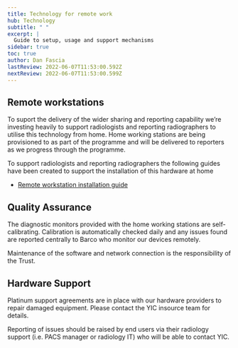 ```yaml
---
title: Technology for remote work
hub: Technology
subtitle: " "
excerpt: |
  Guide to setup, usage and support mechanisms
sidebar: true
toc: true
author: Dan Fascia
lastReview: 2022-06-07T11:53:00.592Z
nextReview: 2022-06-07T11:53:00.599Z
---
```

## Remote workstations

To suport the delivery of the wider sharing and reporting capability we’re investing heavily to support radiologists and reporting radiographers to utilise this technology from home. Home working stations are being provisioned to as part of the programme and will be delivered to reporters as we progress through the programme.

To support radiologists and reporting radiographers the following guides have been created to support the installation of this hardware at home

* [Remote workstation installation guide](https://yorkshireimaging.nhs.uk/tech/how-to-setup/)

## [](https://github.com/yorkshire-imaging-collaborative/yorkshire-imaging-collaborative.github.io/blob/master/src/tech/remote-working.md#quality-assurance)Quality Assurance

The diagnostic monitors provided with the home working stations are self-calibrating. Calibration is automatically checked daily and any issues found are reported centrally to Barco who monitor our devices remotely.

Maintenance of the software and network connection is the responsibility of the Trust.

## [](https://github.com/yorkshire-imaging-collaborative/yorkshire-imaging-collaborative.github.io/blob/master/src/tech/remote-working.md#hardware-support)Hardware Support

Platinum support agreements are in place with our hardware providers to repair damaged equipment. Please contact the YIC insource team for details.

Reporting of issues should be raised by end users via their radiology support (i.e. PACS manager or radiology IT) who will be able to contact YIC.